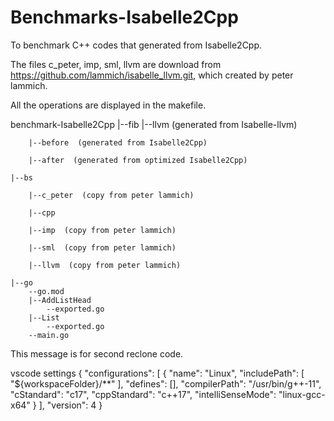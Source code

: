 # Benchmarks-Isabelle2Cpp
To benchmark C++ codes that generated from Isabelle2Cpp.

The files c_peter, imp, sml, llvm are download from https://github.com/lammich/isabelle_llvm.git,
which created by peter lammich.

All the operations are displayed in the makefile.

benchmark-Isabelle2Cpp
    |--fib
        |--llvm  (generated from Isabelle-llvm)

        |--before  (generated from Isabelle2Cpp)

        |--after  (generated from optimized Isabelle2Cpp)
        
    |--bs

        |--c_peter  (copy from peter lammich)
    
        |--cpp

        |--imp  (copy from peter lammich)

        |--sml  (copy from peter lammich)

        |--llvm  (copy from peter lammich) 

    |--go
        --go.mod
        |--AddListHead
            --exported.go
        |--List
            --exported.go
        --main.go

This message is for second reclone code.

vscode settings
{
    "configurations": [
        {
            "name": "Linux",
            "includePath": [
                "${workspaceFolder}/**"
            ],
            "defines": [],
            "compilerPath": "/usr/bin/g++-11",
            "cStandard": "c17",
            "cppStandard": "c++17",
            "intelliSenseMode": "linux-gcc-x64"
        }
    ],
    "version": 4
}